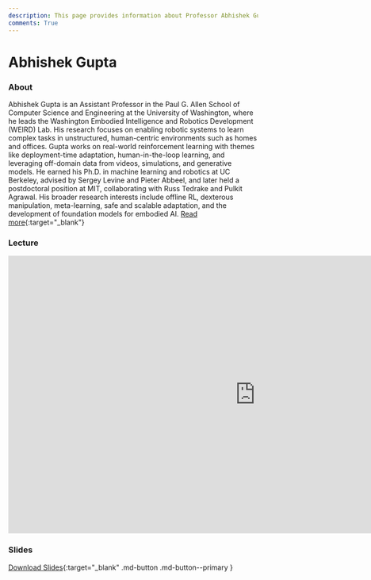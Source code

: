 ```yaml
---
description: This page provides information about Professor Abhishek Gupta and details about his talk, including its recoding and slides.
comments: True
---
```


# Abhishek Gupta

### About

Abhishek Gupta is an Assistant Professor in the Paul G. Allen School of Computer Science and Engineering at the University of Washington, where he leads the Washington Embodied Intelligence and Robotics Development (WEIRD) Lab. His research focuses on enabling robotic systems to learn complex tasks in unstructured, human-centric environments such as homes and offices. Gupta works on real-world reinforcement learning with themes like deployment-time adaptation, human-in-the-loop learning, and leveraging off-domain data from videos, simulations, and generative models. He earned his Ph.D. in machine learning and robotics at UC Berkeley, advised by Sergey Levine and Pieter Abbeel, and later held a postdoctoral position at MIT, collaborating with Russ Tedrake and Pulkit Agrawal. His broader research interests include offline RL, dexterous manipulation, meta-learning, safe and scalable adaptation, and the development of foundation models for embodied AI. [Read more](https://homes.cs.washington.edu/~abhgupta){:target="_blank"}

### Lecture

<iframe width="996" height="560" src="https://www.youtube.com/embed/PejochT4Q38" title="YouTube video player" frameborder="0" allow="accelerometer; autoplay; clipboard-write; encrypted-media; gyroscope; picture-in-picture; web-share" referrerpolicy="strict-origin-when-cross-origin" allowfullscreen></iframe>

### Slides

<object class="pdf" 
        data="/assets/guests/abhishek_gupta.pdf"
        width="996"
        height="560">
</object>

[Download Slides](/assets/guests/abhishek_gupta.pdf){:target="_blank" .md-button .md-button--primary }